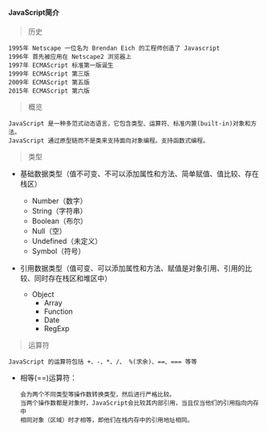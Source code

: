 #### JavaScript简介

> 历史
  
    1995年 Netscape 一位名为 Brendan Eich 的工程师创造了 Javascript
    1996年 首先被应用在 Netscape2 浏览器上
    1997年 ECMAScript 标准第一版诞生
    1999年 ECMAScript 第三版
    2009年 ECMAScript 第五版
    2015年 ECMAScript 第六版
  
> 概览
  
    JavaScript 是一种多范式动态语言，它包含类型、运算符、标准内置(built-in)对象和方法。
    JavaScript 通过原型链而不是类来支持面向对象编程。支持函数式编程。  

> 类型
 
   + 基础数据类型（值不可变、不可以添加属性和方法、简单赋值、值比较、存在栈区）
     - Number（数字）
     - String（字符串）
     - Boolean（布尔）
     - Null（空）
     - Undefined（未定义）
     - Symbol（符号）
     
   + 引用数据类型（值可变、可以添加属性和方法、赋值是对象引用、引用的比较、同时存在栈区和堆区中）
     - Object
       * Array
       * Function
       * Date
       * RegExp
        
> 运算符
    
    JavaScript 的运算符包括 +、-、*、/、 %(求余)、==、=== 等等
    
   + 相等(==)运算符：

         会为两个不同类型等操作数转换类型，然后进行严格比较。
         当两个操作数都是对象时，JavaScript会比较其内部引用，当且仅当他们的引用指向内存中
         相同对象（区域）时才相等，即他们在栈内存中的引用地址相同。
    